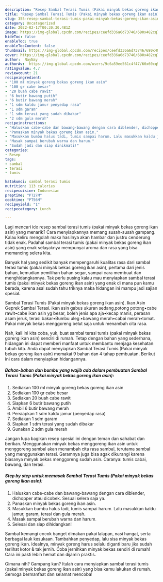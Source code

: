 ```yaml
---
description: "Resep Sambal Terasi Tumis (Pakai minyak bekas goreng ikan asin) yang Bikin Ngiler"
title: "Resep Sambal Terasi Tumis (Pakai minyak bekas goreng ikan asin) yang Bikin Ngiler"
slug: 355-resep-sambal-terasi-tumis-pakai-minyak-bekas-goreng-ikan-asin-yang-bikin-ngiler
category: Uncategorized
date: 2022-02-17T00:30:30.481Z
image: https://img-global.cpcdn.com/recipes/ceefd336a6d73746/680x482cq70/sambal-terasi-tumis-pakai-minyak-bekas-goreng-ikan-asin-foto-resep-utama.jpg
hideToc: false
enableToc: true
enableTocContent: false
thumbnail: https://img-global.cpcdn.com/recipes/ceefd336a6d73746/680x482cq70/sambal-terasi-tumis-pakai-minyak-bekas-goreng-ikan-asin-foto-resep-utama.jpg
cover: https://img-global.cpcdn.com/recipes/ceefd336a6d73746/680x482cq70/sambal-terasi-tumis-pakai-minyak-bekas-goreng-ikan-asin-foto-resep-utama.jpg
author:  NayNay
authorAv:  https://img-global.cpcdn.com/users/9c6a59ee561c4f47/60x60cq50/avatar.jpg
ratingvalue: 4.7
reviewcount: 21
recipeingredient:
- "100 ml minyak goreng bekas goreng ikan asin"
- "100 gr cabe besar"
- "20 buah cabe rawit"
- "6 butir bawang putih"
- "6 butir bawang merah"
- "1 sdm kaldu jamur penyedap rasa"
- "1 sdm garam"
- "1 sdm terasi yang sudah dibakar"
- "2 sdm gula merah"
recipeinstructions:
- "Haluskan cabe-cabe dan bawang-bawang dengan cara diblender, dichopper atau dicobek. Sesuai selera saja ya."
- "Panaskan minyak bekas goreng ikan asin."
- "Masukkan bumbu halus tadi, tumis sampai harum. Lalu masukkan kaldu jamur, garam, terasi dan gula merah."
- "Masak sampai berubah warna dan harum."
- "Sudah jadi dan siap dinikmati!"
categories:
- Resep
tags:
- sambal
- terasi
- tumis

katakunci: sambal terasi tumis 
nutrition: 113 calories
recipecuisine: Indonesian
preptime: "PT27M"
cooktime: "PT56M"
recipeyield: "1"
recipecategory: Lunch

---
```



Lagi mencari ide resep sambal terasi tumis (pakai minyak bekas goreng ikan asin) yang menarik? Cara menyiapkannya memang susah-susah gampang. Kalau keliru mengolah maka hasilnya akan hambar dan justru cenderung tidak enak. Padahal sambal terasi tumis (pakai minyak bekas goreng ikan asin) yang enak selayaknya mempunyai aroma dan rasa yang bisa memancing selera kita.


Banyak hal yang sedikit banyak mempengaruhi kualitas rasa dari sambal terasi tumis (pakai minyak bekas goreng ikan asin), pertama dari jenis bahan, kemudian pemilihan bahan segar, sampai cara membuat dan menghidangkannya. Tak perlu pusing kalau mau menyiapkan sambal terasi tumis (pakai minyak bekas goreng ikan asin) yang enak di mana pun kamu berada, karena asal sudah tahu triknya maka hidangan ini mampu jadi sajian spesial.

Sambal Terasi Tumis (Pakai minyak bekas goreng ikan asin). Ikan Asin Geprek Sambal Terasi. ikan asin gabus ukuran sedang,potong potong•cabe rawit•cabe ikan asin yg besar, boleh jenis apa aja•kecap manis, perasan asam jeruk, terasi bakar•Bumbu uleg:•bawang merah•cabai merah•tomat. Pakai minyak bekas menggoreng belut saja untuk menambah cita rasa.


Nah, kali ini kita coba, yuk, buat sambal terasi tumis (pakai minyak bekas goreng ikan asin) sendiri di rumah. Tetap dengan bahan yang sederhana, hidangan ini dapat memberi manfaat untuk membantu menjaga kesehatan tubuh kita. Anda dapat menyiapkan Sambal Terasi Tumis (Pakai minyak bekas goreng ikan asin) memakai 9 bahan dan 4 tahap pembuatan. Berikut ini cara dalam menyiapkan hidangannya.

<!--inarticleads1-->

##### Bahan-bahan dan bumbu yang wajib ada dalam pembuatan Sambal Terasi Tumis (Pakai minyak bekas goreng ikan asin):

1. Sediakan 100 ml minyak goreng bekas goreng ikan asin
1. Sediakan 100 gr cabe besar
1. Sediakan 20 buah cabe rawit
1. Siapkan 6 butir bawang putih
1. Ambil 6 butir bawang merah
1. Persiapkan 1 sdm kaldu jamur (penyedap rasa)
1. Sediakan 1 sdm garam
1. Siapkan 1 sdm terasi yang sudah dibakar
1. Gunakan 2 sdm gula merah


Jangan lupa bagikan resep spesial ini dengan teman dan sahabat dan berikan. Menggunakan minyak bekas menggoreng ikan asin untuk menggoreng sambal akan menambah cita rasa sambal, terutama sambal yang menggunakan terasi. Garamnya juga bisa agak dikurangi karena biasanya minyak bekas menggoreng sudah asin. Caranya: tumis cabai, bawang, dan terasi. 

<!--inarticleads2-->

##### Step by step untuk memasak Sambal Terasi Tumis (Pakai minyak bekas goreng ikan asin):

1. Haluskan cabe-cabe dan bawang-bawang dengan cara diblender, dichopper atau dicobek. Sesuai selera saja ya.
1. Panaskan minyak bekas goreng ikan asin.
1. Masukkan bumbu halus tadi, tumis sampai harum. Lalu masukkan kaldu jamur, garam, terasi dan gula merah.
1. Masak sampai berubah warna dan harum.
1. Selesai dan siap dihidangkan!

Sambal kemangi cocok banget dimakan pakai lalapan, nasi hangat, serta berbagai lauk kesukaan. Tambahkan penyedap, lalu sisa minyak bekas goreng ikan. Idealnya, minyak goreng harus selalu diganti baru jika sudah terlihat kotor &amp; tak jernih. Coba jernihkan minyak bekas sendiri di rumah! Cara ini pasti lebih hemat dan dijamin praktis. 

Gimana nih? Gampang kan? Itulah cara menyiapkan sambal terasi tumis (pakai minyak bekas goreng ikan asin) yang bisa kamu lakukan di rumah. Semoga bermanfaat dan selamat mencoba!
